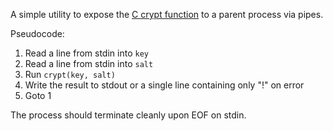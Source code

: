 A simple utility to expose the [C crypt function](https://linux.die.net/man/3/crypt) to a parent process via pipes.

Pseudocode:

1. Read a line from stdin into `key`
2. Read a line from stdin into `salt`
3. Run `crypt(key, salt)`
4. Write the result to stdout or a single line containing only "!" on error
5. Goto 1

The process should terminate cleanly upon EOF on stdin.
